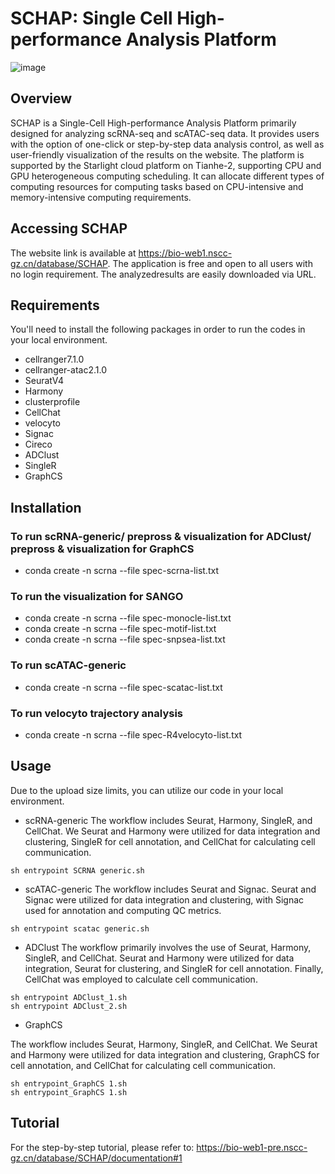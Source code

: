 
# SCHAP: Single Cell High-performance Analysis Platform

![image](https://github.com/biomed-AI/SCHAP/assets/110893478/22233dd4-8718-4690-a035-0ddc47a050f9)


## Overview
SCHAP is a Single-Cell High-performance Analysis Platform primarily designed for analyzing scRNA-seq and scATAC-seq data. It provides users with the option of one-click or step-by-step data analysis control, as well as user-friendly visualization of the results on the website. The platform is supported by the Starlight cloud platform on Tianhe-2, supporting CPU and GPU heterogeneous computing scheduling. It can allocate different types of computing resources for computing tasks based on CPU-intensive and memory-intensive computing requirements.


## Accessing SCHAP
The website link is available at https://bio-web1.nscc-gz.cn/database/SCHAP.
The application is free and open to all users with no login requirement. The analyzedresults are easily downloaded via URL. 


## Requirements
You'll need to install the following packages in order to run the codes in your local environment.
- cellranger7.1.0
- cellranger-atac2.1.0
- SeuratV4
- Harmony
- clusterprofile
- CellChat
- velocyto
- Signac
- Cireco
- ADClust
- SingleR
- GraphCS


## Installation
### To run scRNA-generic/ prepross & visualization for ADClust/ prepross & visualization for GraphCS
- conda create -n scrna --file spec-scrna-list.txt
### To run the visualization for SANGO
- conda create -n scrna --file spec-monocle-list.txt
- conda create -n scrna --file spec-motif-list.txt
- conda create -n scrna --file spec-snpsea-list.txt
### To run scATAC-generic
- conda create -n scrna --file spec-scatac-list.txt
### To run velocyto trajectory analysis
- conda create -n scrna --file spec-R4velocyto-list.txt

## Usage
Due to the upload size limits, you can utilize our code in your local environment.

- scRNA-generic
The workflow includes Seurat, Harmony, SingleR, and CellChat. We Seurat and Harmony were utilized for data integration and clustering, SingleR for cell annotation, and CellChat for calculating cell communication.
```  
sh entrypoint SCRNA generic.sh
```

- scATAC-generic
The workflow includes Seurat and Signac. Seurat and Signac were utilized for data integration and clustering, with Signac used for annotation and computing QC metrics.
```  
sh entrypoint scatac generic.sh

```

- ADClust
The workflow primarily involves the use of Seurat, Harmony, SingleR, and CellChat. Seurat and Harmony were utilized for data integration, Seurat for clustering, and SingleR for cell annotation. Finally, CellChat was employed to calculate cell communication.
```
sh entrypoint ADClust_1.sh
sh entrypoint ADClust_2.sh
```

- GraphCS

The workflow includes Seurat, Harmony, SingleR, and CellChat. We Seurat and Harmony were utilized for data integration and clustering, GraphCS for cell annotation, and CellChat for calculating cell communication.

```
sh entrypoint_GraphCS 1.sh
sh entrypoint_GraphCS 1.sh
```


## Tutorial
For the step-by-step tutorial, please refer to: https://bio-web1-pre.nscc-gz.cn/database/SCHAP/documentation#1
